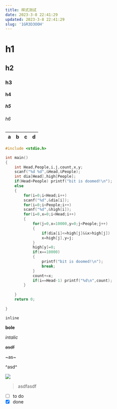 ```yaml
---
title: 样式测试
date: 2023-3-8 22:41:29
updated: 2023-3-8 22:41:29
slug: '1GR3D3OOH'
---
```


# h1

## h2

### h3

#### h4

##### h5

###### h6

| a | b  |  c |  d  |
| - | :- | -: | :-: |

```c
#include <stdio.h>

int main()
{
	int Head,People,i,j,count,x,y;
	scanf("%d %d",&Head,&People);
	int dia[Head],high[People];
	if(Head>People) printf("bit is doomed!\n");
	else
	{
		for(i=0;i<Head;i++)
		scanf("%d",&dia[i]);
		for(i=0;i<People;i++)
		scanf("%d",&high[i]);
		for(i=0,x=0;i<Head;i++)
		{
			for(j=0,x=10000,y=0;j<People;j++)
			{
				if(dia[i]<=high[j]&&x>high[j])
				x=high[j],y=j;
			}
			high[y]=0;
			if(x==10000) 
			{
				printf("bit is doomed!\n");
				break;
			}
			count+=x;
			if(i==Head-1) printf("%d\n",count);
		}
		
	}
	return 0;
	
}
```

`inline`

**bole**

*intalic*

~~asdf~~

~as~

^asd^

![](https://picbed-1304952903.cos.ap-beijing.myqcloud.com/pic/blog202301061445433.gif)


> asdfasdf

* [ ] to do
* [x] done